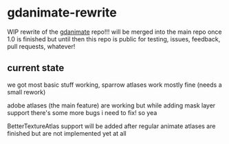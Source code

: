 # gdanimate-rewrite

WIP rewrite of the [gdanimate](https://github.com/cherrythecool/gdanimate) repo!!! will be merged into the main repo once 1.0 is finished but until then this repo is public for testing, issues, feedback, pull requests, whatever!

## current state

we got most basic stuff working, sparrow atlases work mostly fine (needs a small rework)

adobe atlases (the main feature) are working but while adding mask layer support there's some more bugs i need to fix! so yea

BetterTextureAtlas support will be added after regular animate atlases are finished but are not implemented yet at all

